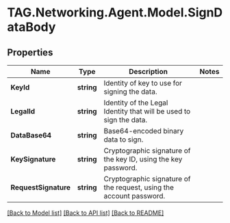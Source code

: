 # TAG.Networking.Agent.Model.SignDataBody

## Properties

Name | Type | Description | Notes
------------ | ------------- | ------------- | -------------
**KeyId** | **string** | Identity of key to use for signing the data. | 
**LegalId** | **string** | Identity of the Legal Identity that will be used to sign the data. | 
**DataBase64** | **string** | Base64-encoded binary data to sign. | 
**KeySignature** | **string** | Cryptographic signature of the key ID, using the key password.  | 
**RequestSignature** | **string** | Cryptographic signature of the request, using the account password.  | 

[[Back to Model list]](../README.md#documentation-for-models) [[Back to API list]](../README.md#documentation-for-api-endpoints) [[Back to README]](../README.md)

